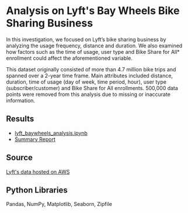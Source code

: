 # Analysis on Lyft's Bay Wheels Bike Sharing Business
In this investigation, we focused on Lyft’s bike sharing business by analyzing the usage frequency, distance and duration. We also examined how factors such as the time of usage, user type and Bike Share for All* enrollment could affect the aforementioned variable.

This dataset originally consisted of more than 4.7 million bike trips and spanned over a 2-year time frame. Main attributes included distance, duration, time of usage (day of week, time period, hour), user type (subscriber/customer) and Bike Share for All enrollments. 500,000 data points were removed from this analysis due to missing or inaccurate information.

## Results
+ [lyft_baywheels_analysis.ipynb](https://github.com/sclkan/Lyft-Analysis/blob/master/lyft_baywheels_analysis.ipynb)
+ [Summary Report](https://github.com/sclkan/Lyft-Analysis/blob/master/lyft_baywheels_explanatory_report.ipynb)

## Source
[Lyft's data hosted on AWS](https://s3.amazonaws.com/baywheels-data/index.html)

## Python Libraries
Pandas, NumPy, Matplotlib, Seaborn, Zipfile
